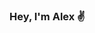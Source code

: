 ### Hey, I'm Alex ✌️

<!---
[Spotify playlist](https://open.spotify.com/playlist/7fIYhqN7hmj0wUJny9I7at?si=939a5e33babc40e6)

alexb017/alexb017 is a ✨ special ✨ repository because its `README.md` (this file) appears on your GitHub profile.
You can click the Preview link to take a look at your changes.

I enjoy creating things, drinking black coffee, and listening to music.

- 👋 Hey there, I’m Alex
- 👀 I’m interested in frontend development
- 🌱 I’m currently learning javascript, react and other awesome stuff
- ☕ And I like black coffee

- ✨ I like making things, I'm a fairly curious person
- 📫 Mail me at alexbacirea@gmail.com
- 💞️ I’m looking to collaborate on ... well nothing right now

I like making things, black coffee and listen to music.
--->
